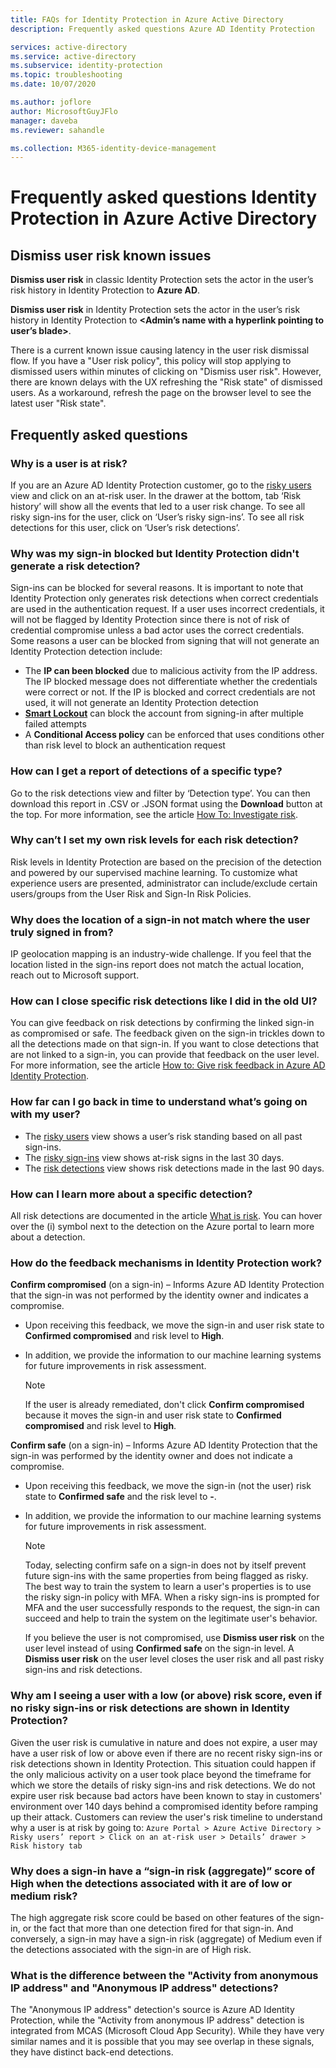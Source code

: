 ```yaml
---
title: FAQs for Identity Protection in Azure Active Directory
description: Frequently asked questions Azure AD Identity Protection

services: active-directory
ms.service: active-directory
ms.subservice: identity-protection
ms.topic: troubleshooting
ms.date: 10/07/2020

ms.author: joflore
author: MicrosoftGuyJFlo
manager: daveba
ms.reviewer: sahandle

ms.collection: M365-identity-device-management
---
```

# Frequently asked questions Identity Protection in Azure Active Directory

## Dismiss user risk known issues

**Dismiss user risk** in classic Identity Protection sets the actor in the user’s risk history in Identity Protection to **Azure AD**.

**Dismiss user risk** in Identity Protection sets the actor in the user’s risk history in Identity Protection to **\<Admin’s name with a hyperlink pointing to user’s blade\>**.

There is a current known issue causing latency in the user risk dismissal flow. If you have a "User risk policy", this policy will stop applying to dismissed users within minutes of clicking on "Dismiss user risk". However, there are known delays with the UX refreshing the "Risk state" of dismissed users. As a workaround, refresh the page on the browser level to see the latest user "Risk state".


## Frequently asked questions

### Why is a user is at risk?

If you are an Azure AD Identity Protection customer, go to the [risky users](howto-identity-protection-investigate-risk.md#risky-users) view and click on an at-risk user. In the drawer at the bottom, tab ‘Risk history’ will show all the events that led to a user risk change. To see all risky sign-ins for the user, click on ‘User’s risky sign-ins’. To see all risk detections for this user, click on ‘User’s risk detections’.

### Why was my sign-in blocked but Identity Protection didn't generate a risk detection?
Sign-ins can be blocked for several reasons. It is important to note that Identity Protection only generates risk detections when correct credentials are used in the authentication request. If a user uses incorrect credentials, it will not be flagged by Identity Protection since there is not of risk of credential compromise unless a bad actor uses the correct credentials. Some reasons a user can be blocked from signing that will not generate an Identity Protection detection include:
* The **IP can been blocked** due to malicious activity from the IP address. The IP blocked message does not differentiate whether the credentials were correct or not. If the IP is blocked and correct credentials are not used, it will not generate an Identity Protection detection
* **[Smart Lockout](../authentication/howto-password-smart-lockout.md)** can block the account from signing-in after multiple failed attempts
* A **Conditional Access policy** can be enforced that uses conditions other than risk level to block an authentication request

### How can I get a report of detections of a specific type?

Go to the risk detections view and filter by ‘Detection type’. You can then download this report in .CSV or .JSON format using the **Download** button at the top. For more information, see the article [How To: Investigate risk](howto-identity-protection-investigate-risk.md#risk-detections).

### Why can’t I set my own risk levels for each risk detection?

Risk levels in Identity Protection are based on the precision of the detection and powered by our supervised machine learning. To customize what experience users are presented, administrator can include/exclude certain users/groups from the User Risk and Sign-In Risk Policies.

### Why does the location of a sign-in not match where the user truly signed in from?

IP geolocation mapping is an industry-wide challenge. If you feel that the location listed in the sign-ins report does not match the actual location, reach out to Microsoft support. 

### How can I close specific risk detections like I did in the old UI?

You can give feedback on risk detections by confirming the linked sign-in as compromised or safe. The feedback given on the sign-in trickles down to all the detections made on that sign-in. If you want to close detections that are not linked to a sign-in, you can provide that feedback on the user level. For more information, see the article [How to: Give risk feedback in Azure AD Identity Protection](howto-identity-protection-risk-feedback.md).

### How far can I go back in time to understand what’s going on with my user?

- The [risky users](howto-identity-protection-investigate-risk.md#risky-users) view shows a user’s risk standing based on all past sign-ins. 
- The [risky sign-ins](howto-identity-protection-investigate-risk.md#risky-sign-ins) view shows at-risk signs in the last 30 days. 
- The [risk detections](howto-identity-protection-investigate-risk.md#risk-detections) view shows risk detections made in the last 90 days.

### How can I learn more about a specific detection?

All risk detections are documented in the article [What is risk](concept-identity-protection-risks.md#risk-types-and-detection). You can hover over the (i) symbol next to the detection on the Azure portal to learn more about a detection.

### How do the feedback mechanisms in Identity Protection work?

**Confirm compromised** (on a sign-in) – Informs Azure AD Identity Protection that the sign-in was not performed by the identity owner and indicates a compromise.

- Upon receiving this feedback, we move the sign-in and user risk state to **Confirmed compromised** and risk level to **High**.

- In addition, we provide the information to our machine learning systems for future improvements in risk assessment.

    > [!NOTE]
    > If the user is already remediated, don't click **Confirm compromised** because it moves the sign-in and user risk state to **Confirmed compromised** and risk level to **High**.

**Confirm safe** (on a sign-in) – Informs Azure AD Identity Protection that the sign-in was performed by the identity owner and does not indicate a compromise.

- Upon receiving this feedback, we move the sign-in (not the user) risk state to **Confirmed safe** and the risk level to **-**.

- In addition, we provide the information to our machine learning systems for future improvements in risk assessment. 

    > [!NOTE]
    >Today, selecting confirm safe on a sign-in does not by itself prevent future sign-ins with the same properties from being flagged as risky. The best way to train the system to learn a user's properties is to use the risky sign-in policy with MFA. When a risky sign-ins is prompted for MFA and the user successfully responds to the request, the sign-in can succeed and help to train the system on the legitimate user's behavior.
    >
    > If you believe the user is not compromised, use **Dismiss user risk** on the user level instead of using **Confirmed safe** on the sign-in level. A **Dismiss user risk** on the user level closes the user risk and all past risky sign-ins and risk detections.

### Why am I seeing a user with a low (or above) risk score, even if no risky sign-ins or risk detections are shown in Identity Protection?

Given the user risk is cumulative in nature and does not expire, a user may have a user risk of low or above even if there are no recent risky sign-ins or risk detections shown in Identity Protection. This situation could happen if the only malicious activity on a user took place beyond the timeframe for which we store the details of risky sign-ins and risk detections. We do not expire user risk because bad actors have been known to stay in customers' environment over 140 days behind a compromised identity before ramping up their attack. Customers can review the user's risk timeline to understand why a user is at risk by going to: `Azure Portal > Azure Active Directory > Risky users’ report > Click on an at-risk user > Details’ drawer > Risk history tab`

### Why does a sign-in have a “sign-in risk (aggregate)” score of High when the detections associated with it are of low or medium risk?

The high aggregate risk score could be based on other features of the sign-in, or the fact that more than one detection fired for that sign-in. And conversely, a sign-in may have a sign-in risk (aggregate) of Medium even if the detections associated with the sign-in are of High risk.

### What is the difference between the "Activity from anonymous IP address" and "Anonymous IP address" detections?

The "Anonymous IP address" detection's source is Azure AD Identity Protection, while the "Activity from anonymous IP address" detection is integrated from MCAS (Microsoft Cloud App Security). While they have very similar names and it is possible that you may see overlap in these signals, they have distinct back-end detections.

